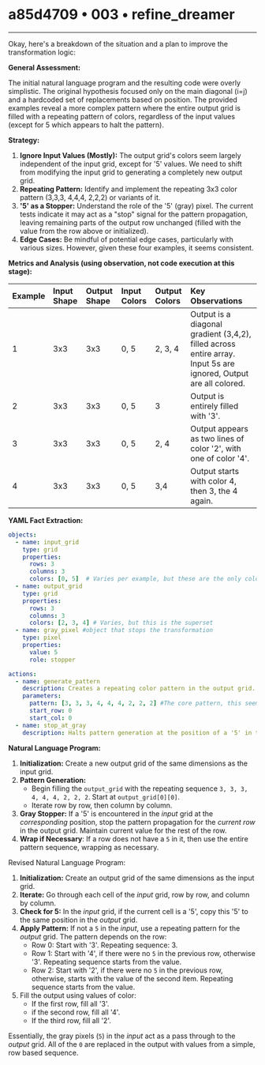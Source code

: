 # a85d4709 • 003 • refine_dreamer

---
Okay, here's a breakdown of the situation and a plan to improve the transformation logic:

**General Assessment:**

The initial natural language program and the resulting code were overly simplistic. The original hypothesis focused only on the main diagonal (i=j) and a hardcoded set of replacements based on position. The provided examples reveal a more complex pattern where the entire output grid is filled with a repeating pattern of colors, regardless of the input values (except for 5 which appears to halt the pattern).

**Strategy:**

1.  **Ignore Input Values (Mostly):** The output grid's colors seem largely independent of the input grid, except for '5' values. We need to shift from modifying the input grid to generating a completely new output grid.
2.  **Repeating Pattern:** Identify and implement the repeating 3x3 color pattern (3,3,3, 4,4,4, 2,2,2) or variants of it.
3. **'5' as a Stopper:** Understand the role of the '5' (gray) pixel. The current tests indicate it may act as a "stop" signal for the pattern propagation, leaving remaining parts of the output row unchanged (filled with the value from the row above or initialized).
4. **Edge Cases:** Be mindful of potential edge cases, particularly with various sizes. However, given these four examples, it seems consistent.

**Metrics and Analysis (using observation, not code execution at this stage):**

| Example | Input Shape | Output Shape | Input Colors | Output Colors | Key Observations                                                                                                        |
| :------ | :---------- | :----------- | :------------ | :------------- | :--------------------------------------------------------------------------------------------------------------------- |
| 1       | 3x3         | 3x3          | 0, 5          | 2, 3, 4         | Output is a diagonal gradient (3,4,2), filled across entire array. Input 5s are ignored, Output are all colored.                                                                |
| 2       | 3x3         | 3x3          | 0, 5          | 3             | Output is entirely filled with '3'.  |
| 3       | 3x3         | 3x3          | 0, 5          | 2, 4             | Output appears as two lines of color '2', with one of color '4'. |
| 4       | 3x3         | 3x3          | 0, 5          | 3,4     | Output starts with color 4, then 3, the 4 again.     |

**YAML Fact Extraction:**

```yaml
objects:
  - name: input_grid
    type: grid
    properties:
      rows: 3
      columns: 3
      colors: [0, 5]  # Varies per example, but these are the only colors present
  - name: output_grid
    type: grid
    properties:
      rows: 3
      columns: 3
      colors: [2, 3, 4] # Varies, but this is the superset
  - name: gray_pixel #object that stops the transformation
    type: pixel
    properties:
      value: 5
      role: stopper

actions:
  - name: generate_pattern
    description: Creates a repeating color pattern in the output grid.
    parameters:
      pattern: [3, 3, 3, 4, 4, 4, 2, 2, 2] #The core pattern, this seems to be altered based on the initial conditions, may be better to start from different points in the array.
      start_row: 0
      start_col: 0
  - name: stop_at_gray
    description: Halts pattern generation at the position of a '5' in the input grid.

```

**Natural Language Program:**

1.  **Initialization:** Create a new output grid of the same dimensions as the input grid.
2.  **Pattern Generation:**
    *   Begin filling the `output_grid` with the repeating sequence `3, 3, 3, 4, 4, 4, 2, 2, 2`. Start at `output_grid[0][0]`.
    *   Iterate row by row, then column by column.
3.  **Gray Stopper:** If a '5' is encountered in the *input* grid at the *corresponding* position, stop the pattern propagation for the *current row* in the output grid. Maintain current value for the rest of the row.
4. **Wrap if Necessary**: If a row does not have a `5` in it, then use the entire pattern sequence, wrapping as necessary.

Revised Natural Language Program:

1.  **Initialization:** Create an output grid of the same dimensions as the input grid.
2.  **Iterate:** Go through each cell of the *input* grid, row by row, and column by column.
3.  **Check for 5:** In the *input* grid, if the current cell is a '5', copy this '5' to the same position in the *output* grid.
4. **Apply Pattern:** If not a `5` in the *input*, use a repeating pattern for the *output* grid. The pattern depends on the row:
    *   Row 0: Start with '3'. Repeating sequence: 3.
    *   Row 1: Start with '4', if there were no `5` in the previous row, otherwise '3'. Repeating sequence starts from the value.
    *   Row 2: Start with '2', if there were no `5` in the previous row, otherwise, starts with the value of the second item. Repeating sequence starts from the value.
5. Fill the output using values of color:
      * If the first row, fill all '3'.
      * if the second row, fill all '4'.
      * If the third row, fill all '2'.

Essentially, the gray pixels (`5`) in the *input* act as a pass through to the *output* grid. All of the `0` are replaced in the output with values from a simple, row based sequence.

